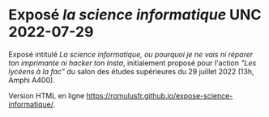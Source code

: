 # Exposé  _la science informatique_ UNC 2022-07-29

Exposé intitulé _La science informatique, ou pourquoi je ne vais ni réparer ton imprimante ni hacker ton Insta_, initialement proposé pour l'action _"Les lycéens à la fac"_ du salon des études supérieures du 29 juillet 2022 (13h, Amphi A400).

Version HTML en ligne <https://romulusfr.github.io/expose-science-informatique/>.
